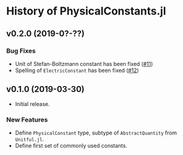 History of PhysicalConstants.jl
===============================

v0.2.0 (2019-0?-??)
-------------------

### Bug Fixes

* Unit of Stefan-Boltzmann constant has been fixed
  ([#11](https://github.com/JuliaPhysics/PhysicalConstants.jl/pull/11))
* Spelling of `ElectricConstant` has been fixed
  ([#12](https://github.com/JuliaPhysics/PhysicalConstants.jl/pull/12))

v0.1.0 (2019-03-30)
-------------------

* Initial release.

### New Features

* Define `PhysicalConstant` type, subtype of `AbstractQuantity` from
  `Unitful.jl`.
* Define first set of commonly used constants.
